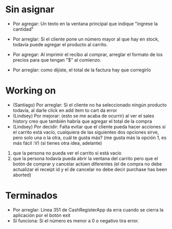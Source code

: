 # Sin asignar

* Por agregar: Un texto en la ventana principal que indique "ingrese la cantidad"

* Por arreglar: Si el cliente pone un número mayor al que hay en stock, todavía puede agregar el producto al carrito.

* Por agregar: Al imprimir el recibo al comprar, arreglar el formato de los precios para que tengan "$" al comienzo.

* Por arreglar: como dijiste, el total de la factura hay que corregirlo



# Working on

* (Santiago) Por arreglar: Si el cliente no ha seleccionado ningún producto todavía, al darle click en add item to cart da error
* (Lindsey) Por mejorar: (esto se me acaba de ocurrir) al ver el sales history creo que también habría que agregar el total de la compra
* (Lindsey) Por decidir: Falta evitar que el cliente pueda hacer acciones si el carrito está vacío, cualquiera de las siguientes dos opciones sirve, pero solo una o la otra, cuál te gusta más? (me gusta más la opción 1, es más fácil :V) (si tienes otra idea, adelante)
1. que la persona no pueda ver el carrito si está vacío
2. que la persona todavía pueda abrir la ventana del carrito pero que el botón de comprar y cancelar actúen diferentes (el de compra no debe actualizar el receipt id y el de cancelar no debe decir purchase has been aborted)

# Terminados

* Por arreglar: Línea 351 de CashRegisterApp da erra cuando se cierra la aplicación por el botón exit
* Sí funciona: Si el número es menor a 0 o negativo tira error.
